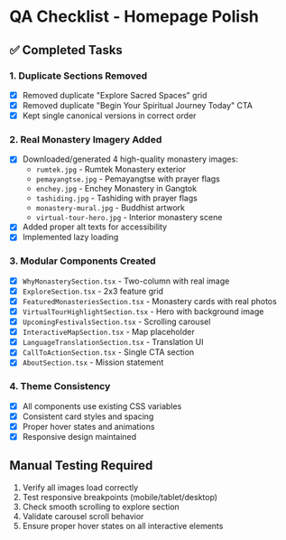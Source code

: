 # QA Checklist - Homepage Polish

## ✅ Completed Tasks

### 1. Duplicate Sections Removed
- [x] Removed duplicate "Explore Sacred Spaces" grid
- [x] Removed duplicate "Begin Your Spiritual Journey Today" CTA
- [x] Kept single canonical versions in correct order

### 2. Real Monastery Imagery Added
- [x] Downloaded/generated 4 high-quality monastery images:
  - `rumtek.jpg` - Rumtek Monastery exterior
  - `pemayangtse.jpg` - Pemayangtse with prayer flags
  - `enchey.jpg` - Enchey Monastery in Gangtok
  - `tashiding.jpg` - Tashiding with prayer flags
  - `monastery-mural.jpg` - Buddhist artwork
  - `virtual-tour-hero.jpg` - Interior monastery scene
- [x] Added proper alt texts for accessibility
- [x] Implemented lazy loading

### 3. Modular Components Created
- [x] `WhyMonasterySection.tsx` - Two-column with real image
- [x] `ExploreSection.tsx` - 2x3 feature grid
- [x] `FeaturedMonasteriesSection.tsx` - Monastery cards with real photos
- [x] `VirtualTourHighlightSection.tsx` - Hero with background image
- [x] `UpcomingFestivalsSection.tsx` - Scrolling carousel
- [x] `InteractiveMapSection.tsx` - Map placeholder
- [x] `LanguageTranslationSection.tsx` - Translation UI
- [x] `CallToActionSection.tsx` - Single CTA section
- [x] `AboutSection.tsx` - Mission statement

### 4. Theme Consistency
- [x] All components use existing CSS variables
- [x] Consistent card styles and spacing
- [x] Proper hover states and animations
- [x] Responsive design maintained

## Manual Testing Required
1. Verify all images load correctly
2. Test responsive breakpoints (mobile/tablet/desktop)
3. Check smooth scrolling to explore section
4. Validate carousel scroll behavior
5. Ensure proper hover states on all interactive elements